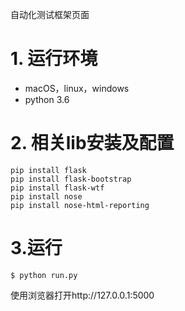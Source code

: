 自动化测试框架页面

# 1. 运行环境
- macOS，linux，windows
- python 3.6

# 2. 相关lib安装及配置
```
pip install flask
pip install flask-bootstrap
pip install flask-wtf
pip install nose
pip install nose-html-reporting
```

# 3.运行

```
$ python run.py
```

使用浏览器打开http://127.0.0.1:5000


